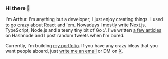### Hi there 👋

I'm Arthur. I'm anything but a developer; I just enjoy creating things. I used to go crazy about React and 'em. Nowadays I mostly write Next.js, TypeScript, Node.js and a teeny tiny bit of Go :/.
I've written [a few articles](https://lasagna.hashnode.dev/) on Hashnode and I post random tweets when I'm bored.

Currently, I'm building [my portfolio](https://github.com/ebarthur). If you have any crazy ideas that you want people aboard, just [write me an email](mailto:arthurebenezer@aol.com) or DM on [X](https://x.com/StatmanAartt).


